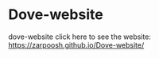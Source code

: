 # Dove-website
dove-website
click here to see the website: https://zarpoosh.github.io/Dove-website/
